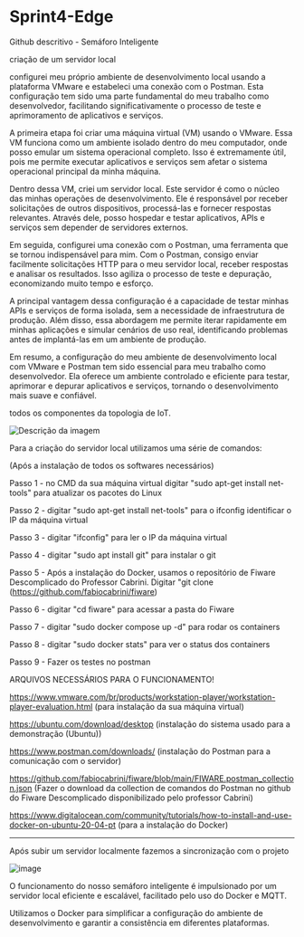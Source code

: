 # Sprint4-Edge
Github descritivo - Semáforo Inteligente 

criação de um servidor local

configurei meu próprio ambiente de desenvolvimento local usando a plataforma VMware e estabeleci uma conexão com o Postman. Esta configuração tem sido uma parte fundamental do meu trabalho como desenvolvedor, facilitando significativamente o processo de teste e aprimoramento de aplicativos e serviços.

A primeira etapa foi criar uma máquina virtual (VM) usando o VMware. Essa VM funciona como um ambiente isolado dentro do meu computador, onde posso emular um sistema operacional completo. Isso é extremamente útil, pois me permite executar aplicativos e serviços sem afetar o sistema operacional principal da minha máquina.

Dentro dessa VM, criei um servidor local. Este servidor é como o núcleo das minhas operações de desenvolvimento. Ele é responsável por receber solicitações de outros dispositivos, processá-las e fornecer respostas relevantes. Através dele, posso hospedar e testar aplicativos, APIs e serviços sem depender de servidores externos.

Em seguida, configurei uma conexão com o Postman, uma ferramenta que se tornou indispensável para mim. Com o Postman, consigo enviar facilmente solicitações HTTP para o meu servidor local, receber respostas e analisar os resultados. Isso agiliza o processo de teste e depuração, economizando muito tempo e esforço.

A principal vantagem dessa configuração é a capacidade de testar minhas APIs e serviços de forma isolada, sem a necessidade de infraestrutura de produção. Além disso, essa abordagem me permite iterar rapidamente em minhas aplicações e simular cenários de uso real, identificando problemas antes de implantá-las em um ambiente de produção.

Em resumo, a configuração do meu ambiente de desenvolvimento local com VMware e Postman tem sido essencial para meu trabalho como desenvolvedor. Ela oferece um ambiente controlado e eficiente para testar, aprimorar e depurar aplicativos e serviços, tornando o desenvolvimento mais suave e confiável.

todos os componentes da topologia de IoT.

![Descrição da imagem](https://raw.githubusercontent.com/fabiocabrini/fiware/main/FiwareDeploy.png)

Para a criação do servidor local utilizamos uma série de comandos:

(Após a instalação de todos os softwares necessários)

Passo 1 - no CMD da sua máquina virtual digitar "sudo apt-get install net-tools" para atualizar os pacotes do Linux

Passo 2 - digitar "sudo apt-get install net-tools" para o ifconfig identificar o IP da máquina virtual

Passo 3 - digitar "ifconfig" para ler o IP da máquina virtual

Passo 4 - digitar "sudo apt install git" para instalar o git

Passo 5 - Após a instalação do Docker, usamos o repositório de Fiware Descomplicado do Professor Cabrini. Digitar "git clone (https://github.com/fabiocabrini/fiware)

Passo 6 - digitar "cd fiware" para acessar a pasta do Fiware

Passo 7 - digitar "sudo docker compose up -d" para rodar os containers

Passo 8 - digitar "sudo docker stats" para ver o status dos containers

Passo 9 - Fazer os testes no postman


ARQUIVOS NECESSÁRIOS PARA O FUNCIONAMENTO!

https://www.vmware.com/br/products/workstation-player/workstation-player-evaluation.html (para instalação da sua máquina virtual)

https://ubuntu.com/download/desktop (instalação do sistema usado para a demonstração (Ubuntu))

https://www.postman.com/downloads/ (instalação do Postman para a comunicação com o servidor)

https://github.com/fabiocabrini/fiware/blob/main/FIWARE.postman_collection.json (Fazer o download da collection de comandos do Postman no github do Fiware Descomplicado disponibilizado pelo professor Cabrini)

https://www.digitalocean.com/community/tutorials/how-to-install-and-use-docker-on-ubuntu-20-04-pt (para a instalação do Docker)

----------------------------------------------------------------------------------------------------------------------------------------------------------------------------------------------------------------------------------------------------------------------------

Após subir um servidor localmente fazemos a sincronização com o projeto

![image](https://github.com/joaors10/Sprint4-Edge/assets/111089859/d3e17e3a-e8a6-4edc-9f31-3aedefd1a215)

O funcionamento do nosso semáforo inteligente é impulsionado por um servidor local eficiente e escalável, facilitado pelo uso do Docker e MQTT.

Utilizamos o Docker para simplificar a configuração do ambiente de desenvolvimento e garantir a consistência em diferentes plataformas.

